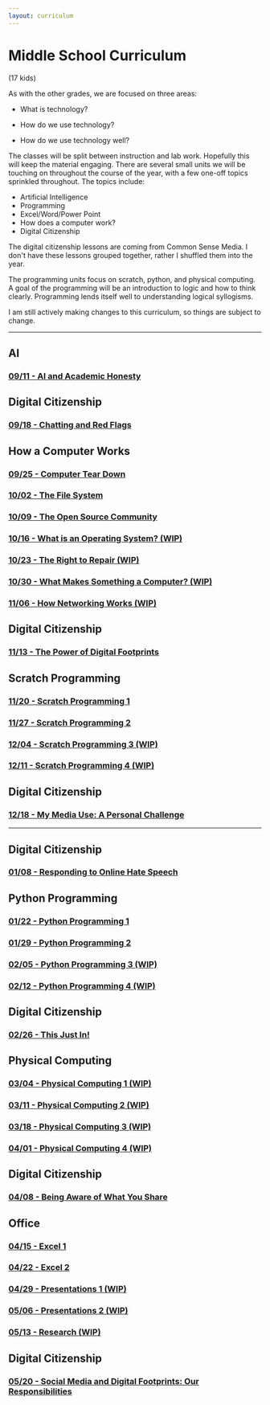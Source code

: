 ```yaml
---
layout: curriculum
---
```


# Middle School Curriculum

(17 kids)

As with the other grades, we are focused on three areas:

* What is technology?

* How do we use technology?

* How do we use technology well?

The classes will be split between instruction and lab work.  Hopefully this will keep the material engaging.  There are several small units we will be touching on throughout the course of the year, with a few one-off topics sprinkled throughout.  The topics include:

* Artificial Intelligence
* Programming
* Excel/Word/Power Point
* How does a computer work?
* Digital Citizenship

The digital citizenship lessons are coming from Common Sense Media.  I don't have these lessons grouped together, rather I shuffled them into the year.

The programming units focus on scratch, python, and physical computing.  A goal of the programming will be an introduction to logic and how to think clearly.  Programming lends itself well to understanding logical syllogisms. 

I am still actively making changes to this curriculum, so things are subject to change.

---

## AI

### [09/11 - AI and Academic Honesty](ai_and_academic_honesty.md)


## Digital Citizenship

### [09/18 - Chatting and Red Flags](chatting_and_red_flags.md)


## How a Computer Works

### [09/25 - Computer Tear Down](computer_tear_down.md)

### [10/02 - The File System](the_file_system.md)

### [10/09 - The Open Source Community](the_open_source_community.md)

### [10/16 - What is an Operating System? (WIP)](what_is_an_operating_system.md)

### [10/23 - The Right to Repair (WIP)](the_right_to_repair.md)

### [10/30 - What Makes Something a Computer? (WIP)](what_makes_something_a_computer.md)

### [11/06 - How Networking Works (WIP)](how_networking_works.md)


## Digital Citizenship

### [11/13 - The Power of Digital Footprints](the_power_of_digital_footprints.md)


## Scratch Programming

### [11/20 - Scratch Programming 1](scratch_1.md)

### [11/27 - Scratch Programming 2](scratch_2.md)

### [12/04 -  Scratch Programming 3 (WIP)](scratch_3.md)

### [12/11 - Scratch Programming 4 (WIP)](scratch_4.md)


## Digital Citizenship

### [12/18 - My Media Use: A Personal Challenge](my_media_use_a_personal_challenge.md)

---


## Digital Citizenship

### [01/08 - Responding to Online Hate Speech](responding_to_online_hate_speech.md)


## Python Programming

### [01/22 - Python Programming 1](python_1.md)

### [01/29 - Python Programming 2](python_2.md)

### [02/05 - Python Programming 3 (WIP)](python_3.md)

### [02/12 - Python Programming 4 (WIP)](python_4.md)


## Digital Citizenship

### [02/26 - This Just In!](this_just_in.md)


## Physical Computing

### [03/04 - Physical Computing 1 (WIP)](physical_computing_1.md)

### [03/11 - Physical Computing 2 (WIP)](physical_computing_2.md)

### [03/18 - Physical Computing 3 (WIP)](physical_computing_3.md)

### [04/01 - Physical Computing 4 (WIP)](physical_computing_4.md)


## Digital Citizenship

### [04/08 - Being Aware of What You Share](being_aware_of_what_you_share.md)


## Office

### [04/15 - Excel 1](excel_1.md)

### [04/22 - Excel 2](excel_2.md)

### [04/29 - Presentations 1 (WIP)](presentations_1.md)

### [05/06 - Presentations 2 (WIP)](presentations_2.md)

### [05/13 - Research (WIP)](research_1.md)


## Digital Citizenship

### [05/20 - Social Media and Digital Footprints: Our Responsibilities](social_media_and_digital_footprints.md)

